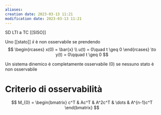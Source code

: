 ```yaml
---
aliases: 
creation date: 2023-03-13 11:21
modification date: 2023-03-13 11:21
---
```

SD LTI a TC [[SISO]]


Uno [[stato]] $\bar{x}$ è non osservabile se prendendo
$$
\begin{rcases}
x(0) = \bar{x} \\
u(t) = 0\quad t \geq 0
\end{rcases} \to y(t) = 0\qquad t  \geq 0
$$

Un sistema dinemico è completamente osservabile (0) se nessuno stato è non osservabile

# Criterio di osservabilità
$$
M_{0} = \begin{bmatrix}
c^T & Ac^T & A^2c^T  & \dots & A^{n-1}c^T 
\end{bmatrix}
$$